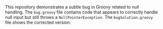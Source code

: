 This repository demonstrates a subtle bug in Groovy related to null handling.  The `bug.groovy` file contains code that appears to correctly handle null input but still throws a `NullPointerException`. The `bugSolution.groovy` file shows the corrected version.
